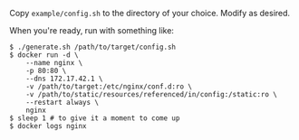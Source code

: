 Copy `example/config.sh` to the directory of your choice.  Modify as desired.

When you're ready, run with something like:

```console
$ ./generate.sh /path/to/target/config.sh
$ docker run -d \
	--name nginx \
	-p 80:80 \
	--dns 172.17.42.1 \
	-v /path/to/target:/etc/nginx/conf.d:ro \
	-v /path/to/static/resources/referenced/in/config:/static:ro \
	--restart always \
	nginx
$ sleep 1 # to give it a moment to come up
$ docker logs nginx
```
